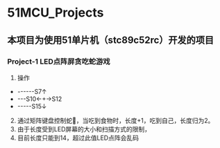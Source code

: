 # 51MCU_Projects
## 本项目为使用51单片机（stc89c52rc）开发的项目
### Project-1 LED点阵屏贪吃蛇游戏
1. 操作    
- ------S7↑ 
- ---S10←+→S12     
- -----S15↓           
2. 通过矩阵键盘控制蛇🐍，当吃到食物时，长度+1，吃到自己，长度归为2。
3. 由于长度受到LED屏幕的大小和扫描方式的限制，
4. 目前长度只能到14，超过此值LED点阵会乱码
